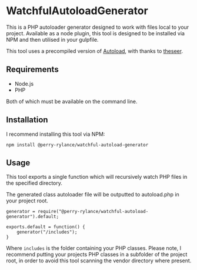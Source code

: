 # WatchfulAutoloadGenerator
This is a PHP autoloader generator designed to work with files local to your project. Available as a node plugin, this tool is designed to be installed via NPM and then utilised in your gulpfile.

This tool uses a precompiled version of [Autoload](https://github.com/theseer/Autoload), with thanks to [theseer](https://github.com/theseer).

## Requirements

- Node.js
- PHP

Both of which must be available on the command line.

## Installation

I recommend installing this tool via NPM:

`npm install @perry-rylance/watchful-autoload-generator`

## Usage

This tool exports a single function which will recursively watch PHP files in the specified directory.

The generated class autoloader file will be outputted to autoload.php in your project root.

```
generator = require("@perry-rylance/watchful-autoload-generator").default;

exports.default = function() {
	generator("/includes");
}
```

Where `includes` is the folder containing your PHP classes. Please note, I recommend putting your projects PHP classes in a subfolder of the project root, in order to avoid this tool scanning the vendor directory where present.
